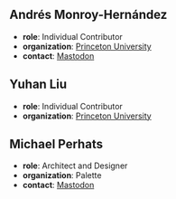 ## Andrés Monroy-Hernández 
- **role**: Individual Contributor 
- **organization**: [Princeton University](https://hci.princeton.edu/) 
- **contact**: [Mastodon](https://hci.social/@andresmh)

## Yuhan Liu
- **role**: Individual Contributor
- **organization**: [Princeton University](https://hci.princeton.edu/) 

## Michael Perhats
- **role**: Architect and Designer
- **organization**: Palette
- **contact**: [Mastodon](https://hci.social/@perhats)